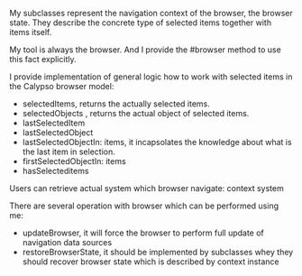 My subclasses represent the navigation context of the browser, the browser state. They describe the concrete type of selected items together with items itself.

My tool is always the browser. And I provide the #browser method to use this fact explicitly.

I provide implementation of general logic how to work with selected items in the Calypso browser model:
- selectedItems, returns the actually selected items.
- selectedObjects , returns the actual object of selected items.
- lastSelectedItem
- lastSelectedObject
- lastSelectedObjectIn: items, it incapsolates the knowledge about what is the last item in selection.
- firstSelectedObjectIn: items
- hasSelecteditems

Users can retrieve actual system which browser navigate:
	context system

There are several operation with browser which can be performed using me:
- updateBrowser, it will force the browser to perform full update of navigation data sources
- restoreBrowserState, it should be implemented by subclasses whey they should recover browser state which is described by context instance